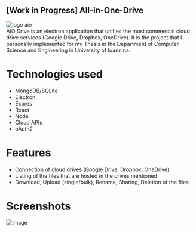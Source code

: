 ## [Work in Progress] All-in-One-Drive  
  
![logo aio](https://user-images.githubusercontent.com/10963096/124155177-dfd68d00-da9e-11eb-967b-514784f93abb.PNG)  
AiO Drive is an electron application that unifies the most commercial cloud drive services (Google Drive, Dropbox, OneDrive). It is the project that I personally implemented for my Thesis in the Department of Computer Science and Engineering in University of Ioannina.    

# Technologies used 
* MongoDB/SQLite
* Electron
* Expres
* React
* Node
* Cloud APIs
* oAuth2

# Features  
* Connection of cloud drives (Google Drive, Dropbox, OneDrive)
* Listing of the files that are hosted in the drives mentioned  
* Download, Upload (single/bulk), Rename, Sharing, Deletion of the files 

# Screenshots  
![image](https://github.com/user-attachments/assets/6b818c47-bb84-4110-ba81-f6d2cfcefbec)





  
